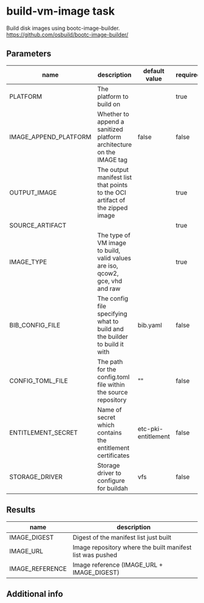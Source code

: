 # build-vm-image task

Build disk images using bootc-image-builder. https://github.com/osbuild/bootc-image-builder/

## Parameters
|name|description|default value|required|
|---|---|---|---|
|PLATFORM|The platform to build on||true|
|IMAGE_APPEND_PLATFORM|Whether to append a sanitized platform architecture on the IMAGE tag|false|false|
|OUTPUT_IMAGE|The output manifest list that points to the OCI artifact of the zipped image||true|
|SOURCE_ARTIFACT|||true|
|IMAGE_TYPE|The type of VM image to build, valid values are iso, qcow2, gce, vhd and raw||true|
|BIB_CONFIG_FILE|The config file specifying what to build and the builder to build it with|bib.yaml|false|
|CONFIG_TOML_FILE|The path for the config.toml file within the source repository|""|false|
|ENTITLEMENT_SECRET|Name of secret which contains the entitlement certificates|etc-pki-entitlement|false|
|STORAGE_DRIVER|Storage driver to configure for buildah|vfs|false|

## Results
|name|description|
|---|---|
|IMAGE_DIGEST|Digest of the manifest list just built|
|IMAGE_URL|Image repository where the built manifest list was pushed|
|IMAGE_REFERENCE|Image reference (IMAGE_URL + IMAGE_DIGEST)|


## Additional info
